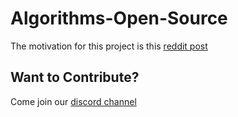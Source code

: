 # Algorithms-Open-Source

The motivation for this project is this [reddit post]( https://www.reddit.com/r/compsci/comments/fuaudc/10_algorithms_every_computer_science_student_must/)


## Want to Contribute?

Come join our [discord channel](https://discord.gg/XKme36j)
